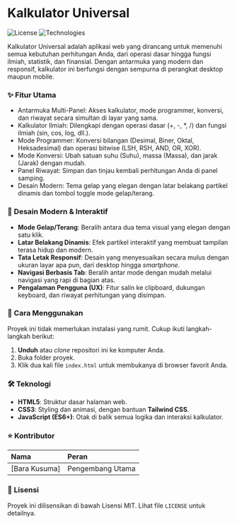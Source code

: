 # Kalkulator Universal

![License](https://img.shields.io/badge/License-MIT-blue.svg) ![Technologies](https://img.shields.io/badge/Tech-HTML%20%7C%20CSS%20%7C%20JS-green.svg)

Kalkulator Universal adalah aplikasi web yang dirancang untuk memenuhi semua kebutuhan perhitungan Anda, dari operasi dasar hingga fungsi ilmiah, statistik, dan finansial. Dengan antarmuka yang modern dan responsif, kalkulator ini berfungsi dengan sempurna di perangkat desktop maupun mobile.

### **✨ Fitur Utama**

* Antarmuka Multi-Panel: Akses kalkulator, mode programmer, konversi, dan riwayat secara simultan di layar yang sama.
* Kalkulator Ilmiah: Dilengkapi dengan operasi dasar (+, -, *, /) dan fungsi ilmiah (sin, cos, log, dll.).
* Mode Programmer: Konversi bilangan (Desimal, Biner, Oktal, Heksadesimal) dan operasi bitwise (LSH, RSH, AND, OR, XOR).
* Mode Konversi: Ubah satuan suhu (Suhu), massa (Massa), dan jarak (Jarak) dengan mudah.
* Panel Riwayat: Simpan dan tinjau kembali perhitungan Anda di panel samping.
* Desain Modern: Tema gelap yang elegan dengan latar belakang partikel dinamis dan tombol toggle mode gelap/terang.


### **🎨 Desain Modern & Interaktif**

* **Mode Gelap/Terang**: Beralih antara dua tema visual yang elegan dengan satu klik.
* **Latar Belakang Dinamis**: Efek partikel interaktif yang membuat tampilan terasa hidup dan modern.
* **Tata Letak Responsif**: Desain yang menyesuaikan secara mulus dengan ukuran layar apa pun, dari desktop hingga *smartphone*.
* **Navigasi Berbasis Tab**: Beralih antar mode dengan mudah melalui navigasi yang rapi di bagian atas.
* **Pengalaman Pengguna (UX)**: Fitur salin ke clipboard, dukungan keyboard, dan riwayat perhitungan yang disimpan.

### **🚀 Cara Menggunakan**

Proyek ini tidak memerlukan instalasi yang rumit. Cukup ikuti langkah-langkah berikut:

1.  **Unduh** atau *clone* repositori ini ke komputer Anda.
2.  Buka folder proyek.
3.  Klik dua kali file `index.html` untuk membukanya di browser favorit Anda.

### **🛠️ Teknologi**

* **HTML5**: Struktur dasar halaman web.
* **CSS3**: Styling dan animasi, dengan bantuan **Tailwind CSS**.
* **JavaScript (ES6+)**: Otak di balik semua logika dan interaksi kalkulator.

### **⭐ Kontributor**

| Nama | Peran |
| :--- | :--- |
| [Bara Kusuma] | Pengembang Utama |

### **📄 Lisensi**

Proyek ini dilisensikan di bawah Lisensi MIT. Lihat file `LICENSE` untuk detailnya.


